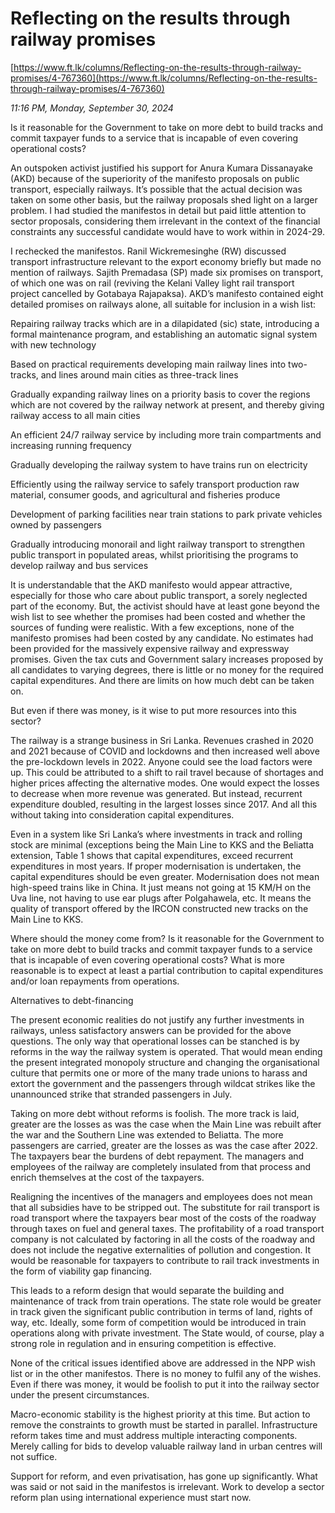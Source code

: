 # Reflecting on the results through railway promises

[https://www.ft.lk/columns/Reflecting-on-the-results-through-railway-promises/4-767360](https://www.ft.lk/columns/Reflecting-on-the-results-through-railway-promises/4-767360)

*11:16 PM, Monday, September 30, 2024*

Is it reasonable for the Government to take on more debt to build tracks and commit taxpayer funds to a service that is incapable of even covering operational costs?

An outspoken activist justified his support for Anura Kumara Dissanayake (AKD) because of the superiority of the manifesto proposals on public transport, especially railways. It’s possible that the actual decision was taken on some other basis, but the railway proposals shed light on a larger problem. I had studied the manifestos in detail but paid little attention to sector proposals, considering them irrelevant in the context of the financial constraints any successful candidate would have to work within in 2024-29.

I rechecked the manifestos. Ranil Wickremesinghe (RW) discussed transport infrastructure relevant to the export economy briefly but made no mention of railways. Sajith Premadasa (SP) made six promises on transport, of which one was on rail (reviving the Kelani Valley light rail transport project cancelled by Gotabaya Rajapaksa). AKD’s manifesto contained eight detailed promises on railways alone, all suitable for inclusion in a wish list:

Repairing railway tracks which are in a dilapidated (sic) state, introducing a formal maintenance program, and establishing an automatic signal system with new technology

Based on practical requirements developing main railway lines into two-tracks, and lines around main cities as three-track lines

Gradually expanding railway lines on a priority basis to cover the regions which are not covered by the railway network at present, and thereby giving railway access to all main cities

An efficient 24/7 railway service by including more train compartments and increasing running frequency

Gradually developing the railway system to have trains run on electricity

Efficiently using the railway service to safely transport production raw material, consumer goods, and agricultural and fisheries produce

Development of parking facilities near train stations to park private vehicles owned by passengers

Gradually introducing monorail and light railway transport to strengthen public transport in populated areas, whilst prioritising the programs to develop railway and bus services

It is understandable that the AKD manifesto would appear attractive, especially for those who care about public transport, a sorely neglected part of the economy. But, the activist should have at least gone beyond the wish list to see whether the promises had been costed and whether the sources of funding were realistic. With a few exceptions, none of the manifesto promises had been costed by any candidate. No estimates had been provided for the massively expensive railway and expressway promises. Given the tax cuts and Government salary increases proposed by all candidates to varying degrees, there is little or no money for the required capital expenditures. And there are limits on how much debt can be taken on.

But even if there was money, is it wise to put more resources into this sector?

The railway is a strange business in Sri Lanka. Revenues crashed in 2020 and 2021 because of COVID and lockdowns and then increased well above the pre-lockdown levels in 2022. Anyone could see the load factors were up. This could be attributed to a shift to rail travel because of shortages and higher prices affecting the alternative modes. One would expect the losses to decrease when more revenue was generated. But instead, recurrent expenditure doubled, resulting in the largest losses since 2017. And all this without taking into consideration capital expenditures.

Even in a system like Sri Lanka’s where investments in track and rolling stock are minimal (exceptions being the Main Line to KKS and the Beliatta extension, Table 1 shows that capital expenditures, exceed recurrent expenditures in most years. If proper modernisation is undertaken, the capital expenditures should be even greater. Modernisation does not mean high-speed trains like in China. It just means not going at 15 KM/H on the Uva line, not having to use ear plugs after Polgahawela, etc. It means the quality of transport offered by the IRCON constructed new tracks on the Main Line to KKS.

Where should the money come from? Is it reasonable for the Government to take on more debt to build tracks and commit taxpayer funds to a service that is incapable of even covering operational costs? What is more reasonable is to expect at least a partial contribution to capital expenditures and/or loan repayments from operations.

Alternatives to debt-financing

The present economic realities do not justify any further investments in railways, unless satisfactory answers can be provided for the above questions. The only way that operational losses can be stanched is by reforms in the way the railway system is operated. That would mean ending the present integrated monopoly structure and changing the organisational culture that permits one or more of the many trade unions to harass and extort the government and the passengers through wildcat strikes like the unannounced strike that stranded passengers in July.

Taking on more debt without reforms is foolish. The more track is laid, greater are the losses as was the case when the Main Line was rebuilt after the war and the Southern Line was extended to Beliatta. The more passengers are carried, greater are the losses as was the case after 2022. The taxpayers bear the burdens of debt repayment. The managers and employees of the railway are completely insulated from that process and enrich themselves at the cost of the taxpayers.

Realigning the incentives of the managers and employees does not mean that all subsidies have to be stripped out. The substitute for rail transport is road transport where the taxpayers bear most of the costs of the roadway through taxes on fuel and general taxes. The profitability of a road transport company is not calculated by factoring in all the costs of the roadway and does not include the negative externalities of pollution and congestion. It would be reasonable for taxpayers to contribute to rail track investments in the form of viability gap financing.

This leads to a reform design that would separate the building and maintenance of track from train operations. The state role would be greater in track given the significant public contribution in terms of land, rights of way, etc. Ideally, some form of competition would be introduced in train operations along with private investment. The State would, of course, play a strong role in regulation and in ensuring competition is effective.

None of the critical issues identified above are addressed in the NPP wish list or in the other manifestos. There is no money to fulfil any of the wishes. Even if there was money, it would be foolish to put it into the railway sector under the present circumstances.

Macro-economic stability is the highest priority at this time. But action to remove the constraints to growth must be started in parallel. Infrastructure reform takes time and must address multiple interacting components. Merely calling for bids to develop valuable railway land in urban centres will not suffice.

Support for reform, and even privatisation, has gone up significantly. What was said or not said in the manifestos is irrelevant. Work to develop a sector reform plan using international experience must start now.

